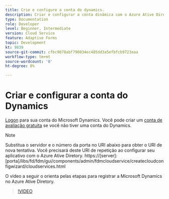```yaml
---
title: Crie e configure a conta do dynamics.
description: Criar e configurar a conta dinâmica com o Azure Ative Diretory
type: Documentation
role: Developer
level: Beginner, Intermediate
version: Cloud Service
feature: Adaptive Forms
topic: Development
kt: 9839
source-git-commit: cfbc9078abf790034ec485dd3a5efbfcb9723eaa
workflow-type: tm+mt
source-wordcount: '0'
ht-degree: 0%

---
```


# Criar e configurar a conta do Dynamics

[Logon](https://dynamics.microsoft.com/en-us/) para sua conta do Microsoft Dynamics. Você pode criar um [conta de avaliação gratuita](https://dynamics.microsoft.com/en-us/dynamics-365-free-trial/) se você não tiver uma conta do Dynamics.

>[!NOTE]
>Substitua o servidor e o número da porta no URI abaixo para obter o URI de nova tentativa. Você precisará deste URI de repetição ao configurar seu aplicativo com o Azure Ative Diretory.
>https://[server]:[porta]/libs/fd/fdm/gui/components/admin/fdmcloudservice/createcloudconfigwizard/cloudservices.html

O vídeo a seguir o orienta pelas etapas para registrar a Microsoft Dynamics no Azure Ative Diretory.

>[!VIDEO](https://video.tv.adobe.com/v/340743?quality=12&learn=on)

